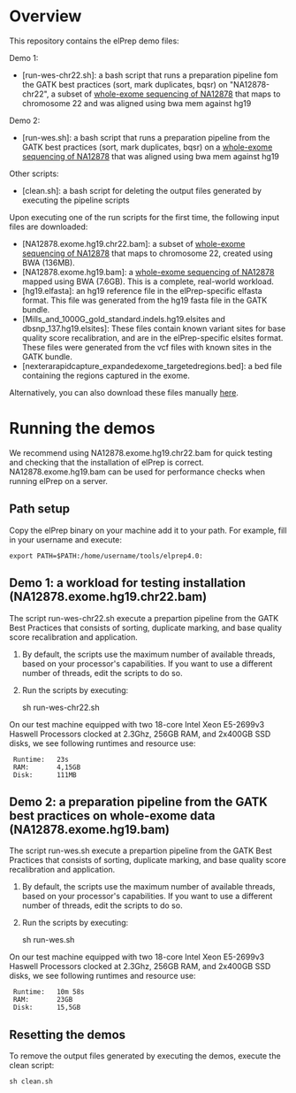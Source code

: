 # Overview

This repository contains the elPrep demo files:

Demo 1:

* [run-wes-chr22.sh]: a bash script that runs a preparation pipeline fom the GATK best practices (sort, mark duplicates, bqsr) on "NA12878-chr22", a subset of [whole-exome sequencing of  NA12878](ftp://ftp-trace.ncbi.nih.gov/giab/ftp/data/NA12878/Garvan_NA12878_HG001_HiSeq_Exome/) that maps to chromosome 22 and was aligned using bwa mem against hg19

Demo 2:

* [run-wes.sh]: a bash script that runs a preparation pipeline from the GATK best practices (sort, mark duplicates, bqsr) on a [whole-exome sequencing of NA12878](ftp://ftp-trace.ncbi.nih.gov/giab/ftp/data/NA12878/Garvan_NA12878_HG001_HiSeq_Exome/) that was aligned using bwa mem against hg19



Other scripts:

* [clean.sh]: a bash script for deleting the output files generated by executing the pipeline scripts

Upon executing one of the run scripts for the first time, the following input files are downloaded:

* [NA12878.exome.hg19.chr22.bam]: a subset of [whole-exome sequencing of NA12878](ftp://ftp-trace.ncbi.nih.gov/giab/ftp/data/NA12878/Garvan_NA12878_HG001_HiSeq_Exome/) that maps to chromosome 22, created using BWA (136MB).
* [NA12878.exome.hg19.bam]: a [whole-exome sequencing of NA12878](ftp://ftp-trace.ncbi.nih.gov/giab/ftp/data/NA12878/Garvan_NA12878_HG001_HiSeq_Exome/) mapped using BWA (7.6GB). This is a complete, real-world workload.
* [hg19.elfasta]: an hg19 reference file in the elPrep-specific elfasta format. This file was generated from the hg19 fasta file in the GATK bundle.
* [Mills\_and\_1000G\_gold\_standard.indels.hg19.elsites and dbsnp\_137.hg19.elsites]: These files contain known variant sites for base quality score recalibration, and are in the elPrep-specific elsites format. These files were generated from the vcf files with known sites in the GATK bundle.
* [nexterarapidcapture\_expandedexome\_targetedregions.bed]: a bed file containing the regions captured in the exome.


Alternatively, you can also download these files manually [here](http://www.exascience.com/public-files/elprep-demo/).

# Running the demos

We recommend using NA12878.exome.hg19.chr22.bam for quick testing and checking that the installation of elPrep is correct. NA12878.exome.hg19.bam can be used for performance checks when running elPrep on a server.

## Path setup

Copy the elPrep binary on your machine add it to your path. For example, fill in your username and execute:

	export PATH=$PATH:/home/username/tools/elprep4.0:


## Demo 1: a workload for testing installation (NA12878.exome.hg19.chr22.bam)

The script run-wes-chr22.sh execute a prepartion pipeline from the GATK Best Practices that consists of sorting, duplicate marking, and base quality score recalibration and application.

1) By default, the scripts use the maximum number of available threads, based on your processor's capabilities. If you want to use a different number of threads, edit the scripts to do so.

2) Run the scripts by executing:

	sh run-wes-chr22.sh 	

On our test machine equipped with two 18-core Intel Xeon E5-2699v3 Haswell Processors clocked at 2.3Ghz, 256GB RAM, and 2x400GB SSD disks, we see following runtimes and resource use:

	 Runtime: 	23s
	 RAM: 		4,15GB
	 Disk: 		111MB


## Demo 2: a preparation pipeline from the GATK best practices on whole-exome data (NA12878.exome.hg19.bam)

The script run-wes.sh execute a prepartion pipeline from the GATK Best Practices that consists of sorting, duplicate marking, and base quality score recalibration and application.

1) By default, the scripts use the maximum number of available threads, based on your processor's capabilities. If you want to use a different number of threads, edit the scripts to do so.

2) Run the scripts by executing:

	sh run-wes.sh 	

On our test machine equipped with two 18-core Intel Xeon E5-2699v3 Haswell Processors clocked at 2.3Ghz, 256GB RAM, and 2x400GB SSD disks, we see following runtimes and resource use:

	 Runtime: 	10m 58s
	 RAM: 		23GB
	 Disk: 		15,5GB
		
## Resetting the demos

To remove the output files generated by executing the demos, execute the clean script:

	sh clean.sh
